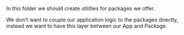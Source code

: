 In this folder we should create utilities for packages we offer.

We don't want to couple our application logic to the packages directly, instead we want to have this layer between our App and Package.